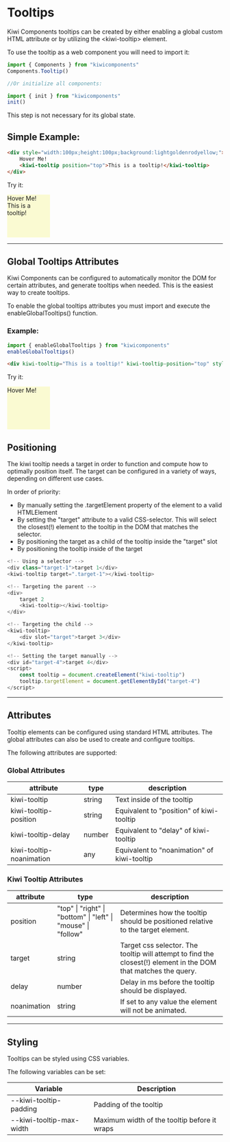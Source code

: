 # Tooltips

Kiwi Components tooltips can be created by either enabling a global custom HTML attribute or by utilizing the \<kiwi-tooltip> element.

To use the tooltip as a web component you will need to import it:
```javascript
import { Components } from "kiwicomponents"
Components.Tooltip()

//Or initialize all components:

import { init } from "kiwicomponents"
init()
```

This step is not necessary for its global state.

## Simple Example:

```html
<div style="width:100px;height:100px;background:lightgoldenrodyellow;">
	Hover Me!
	<kiwi-tooltip position="top">This is a tooltip!</kiwi-tooltip>
</div>
```

Try it:

<div style="width:100px;height:100px;background:lightgoldenrodyellow;">
	Hover Me!
	<kiwi-tooltip position="top">This is a tooltip!</kiwi-tooltip>
</div>

---

## Global Tooltips Attributes

Kiwi Components can be configured to automatically monitor the DOM for certain attributes, and generate tooltips when needed. This is the easiest way to create tooltips.

To enable the global tooltips attributes you must import and execute the enableGlobalTooltips() function.

### Example:

```javascript
import { enableGlobalTooltips } from "kiwicomponents"
enableGlobalTooltips()
```

```html
<div kiwi-tooltip="This is a tooltip!" kiwi-tooltip-position="top" style="width:100px;height:100px;background:lightgoldenrodyellow;">Hover Me!</div>
```

Try it:

<div kiwi-tooltip="This is a tooltip!" kiwi-tooltip-position="top" style="width:100px;height:100px;background:lightgoldenrodyellow;">
	Hover Me!
</div>

## Positioning

The kiwi tooltip needs a target in order to function and compute how to optimally position itself. The target can be configured in a variety of ways, depending on different use cases.

In order of priority:

-   By manually setting the .targetElement property of the element to a valid HTMLElement
-   By setting the "target" attribute to a valid CSS-selector. This will select the closest(!) element to the tooltip in the DOM that matches the selector.
-   By positioning the target as a child of the tooltip inside the "target" slot
-   By positioning the tooltip inside of the target

```javascript
<!-- Using a selector -->
<div class="target-1">target 1</div>
<kiwi-tooltip target=".target-1"></kiwi-tooltip>

<!-- Targeting the parent -->
<div>
	target 2
	<kiwi-tooltip></kiwi-tooltip>
</div>

<!-- Targeting the child -->
<kiwi-tooltip>
	<div slot="target">target 3</div>
</kiwi-tooltip>

<!-- Setting the target manually -->
<div id="target-4">target 4</div>
<script>
	const tooltip = document.createElement("kiwi-tooltip")
	tooltip.targetElement = document.getElementById("target-4")
</script>

```

---

## Attributes

Tooltip elements can be configured using standard HTML attributes. The global attributes can also be used to create and configure tooltips.

The following attributes are supported:

### Global Attributes

| attribute                | type   | description                                 |
| ------------------------ | ------ | ------------------------------------------- |
| kiwi-tooltip             | string | Text inside of the tooltip                  |
| kiwi-tooltip-position    | string | Equivalent to "position" of kiwi-tooltip    |
| kiwi-tooltip-delay       | number | Equivalent to "delay" of kiwi-tooltip       |
| kiwi-tooltip-noanimation | any    | Equivalent to "noanimation" of kiwi-tooltip |

### Kiwi Tooltip Attributes

| attribute   | type                                                          | description                                                                                                     |
| ----------- | ------------------------------------------------------------- | --------------------------------------------------------------------------------------------------------------- |
| position    | "top" \| "right" \| "bottom" \| "left" \| "mouse" \| "follow" | Determines how the tooltip should be positioned relative to the target element.                                 |
| target      | string                                                        | Target css selector. The tooltip will attempt to find the closest(!) element in the DOM that matches the query. |
| delay       | number                                                        | Delay in ms before the tooltip should be displayed.                                                             |
| noanimation | string                                                        | If set to any value the element will not be animated.                                                           |

---

## Styling

Tooltips can be styled using CSS variables.

The following variables can be set:

| Variable                          | Description                                  |
| --------------------------------- | -------------------------------------------- |
| --kiwi-tooltip-padding            | Padding of the tooltip                       |
| --kiwi-tooltip-max-width          | Maximum width of the tooltip before it wraps |
